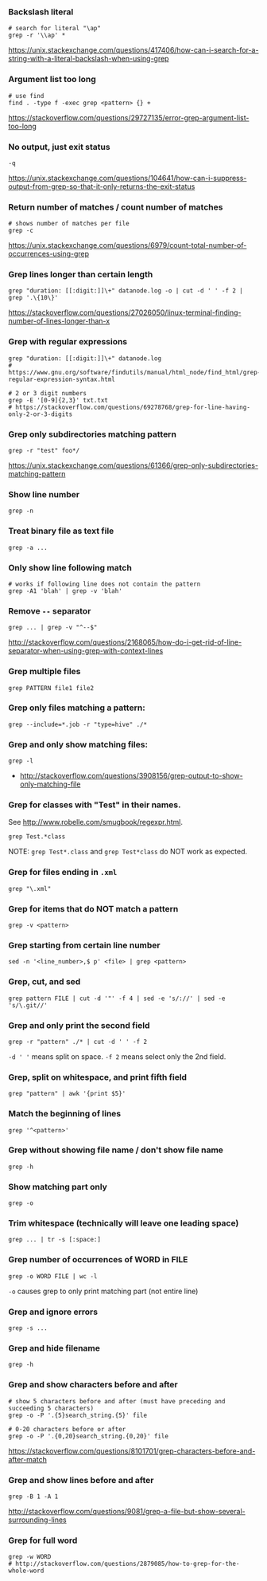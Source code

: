 ### Backslash literal

```
# search for literal "\ap"
grep -r '\\ap' *
```

https://unix.stackexchange.com/questions/417406/how-can-i-search-for-a-string-with-a-literal-backslash-when-using-grep


### Argument list too long

```
# use find
find . -type f -exec grep <pattern> {} +
```

https://stackoverflow.com/questions/29727135/error-grep-argument-list-too-long


### No output, just exit status

```
-q
```

https://unix.stackexchange.com/questions/104641/how-can-i-suppress-output-from-grep-so-that-it-only-returns-the-exit-status


### Return number of matches / count number of matches

```
# shows number of matches per file
grep -c
```

https://unix.stackexchange.com/questions/6979/count-total-number-of-occurrences-using-grep


### Grep lines longer than certain length

```
grep "duration: [[:digit:]]\+" datanode.log -o | cut -d ' ' -f 2 | grep '.\{10\}'
```

https://stackoverflow.com/questions/27026050/linux-terminal-finding-number-of-lines-longer-than-x


### Grep with regular expressions

```
grep "duration: [[:digit:]]\+" datanode.log
# https://www.gnu.org/software/findutils/manual/html_node/find_html/grep-regular-expression-syntax.html

# 2 or 3 digit numbers
grep -E '[0-9]{2,3}' txt.txt
# https://stackoverflow.com/questions/69278768/grep-for-line-having-only-2-or-3-digits
```


### Grep only subdirectories matching pattern

```
grep -r "test" foo*/
```

https://unix.stackexchange.com/questions/61366/grep-only-subdirectories-matching-pattern


### Show line number

```
grep -n
```


### Treat binary file as text file

```
grep -a ...
```


### Only show line following match

```
# works if following line does not contain the pattern
grep -A1 'blah' | grep -v 'blah'
```


### Remove `--` separator

```
grep ... | grep -v "^--$"
```

http://stackoverflow.com/questions/2168065/how-do-i-get-rid-of-line-separator-when-using-grep-with-context-lines


### Grep multiple files

```
grep PATTERN file1 file2
```


### Grep only files matching a pattern:

```
grep --include=*.job -r "type=hive" ./*
```


### Grep and only show matching files:

```
grep -l
```

* http://stackoverflow.com/questions/3908156/grep-output-to-show-only-matching-file


### Grep for classes with "Test" in their names.

See http://www.robelle.com/smugbook/regexpr.html.

```
grep Test.*class
```

NOTE: `grep Test*.class` and `grep Test*class` do NOT work as expected.


### Grep for files ending in `.xml`

```
grep "\.xml"
```


### Grep for items that do NOT match a pattern

```
grep -v <pattern>
```


### Grep starting from certain line number

```
sed -n '<line_number>,$ p' <file> | grep <pattern>
```


### Grep, cut, and sed

```
grep pattern FILE | cut -d '"' -f 4 | sed -e 's/://' | sed -e 's/\.git//'
```


### Grep and only print the second field

```
grep -r "pattern" ./* | cut -d ' ' -f 2
```

`-d ' '` means split on space. `-f 2` means select only the 2nd field.


### Grep, split on whitespace, and print fifth field

```
grep "pattern" | awk '{print $5}'
```


### Match the beginning of lines

```
grep '^<pattern>'
```


### Grep without showing file name / don't show file name

```
grep -h
```


### Show matching part only

```
grep -o
```


### Trim whitespace (technically will leave one leading space)

```
grep ... | tr -s [:space:]
```


### Grep number of occurrences of WORD in FILE

```
grep -o WORD FILE | wc -l
```

`-o` causes grep to only print matching part (not entire line)


### Grep and ignore errors

```
grep -s ...
```


### Grep and hide filename

```
grep -h
```


### Grep and show characters before and after

```
# show 5 characters before and after (must have preceding and succeeding 5 characters)
grep -o -P '.{5}search_string.{5}' file

# 0-20 characters before or after
grep -o -P '.{0,20}search_string.{0,20}' file
```

https://stackoverflow.com/questions/8101701/grep-characters-before-and-after-match


### Grep and show lines before and after

```
grep -B 1 -A 1
```

http://stackoverflow.com/questions/9081/grep-a-file-but-show-several-surrounding-lines


### Grep for full word

```
grep -w WORD
# http://stackoverflow.com/questions/2879085/how-to-grep-for-the-whole-word
```